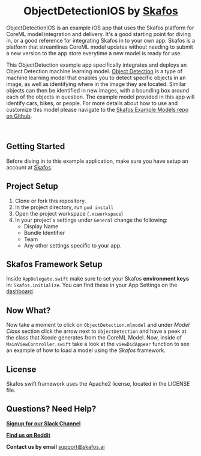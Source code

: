 <h1 align="center">ObjectDetectionIOS by <a href="https://skafos.ai">Skafos</a></h1>

ObjectDetectionIOS is an example iOS app that uses the Skafos platform for CoreML model integration and delivery. It's a good starting point for diving in, or a good reference for integrating Skafos in to your own app. Skafos is a platform that streamlines CoreML model updates without needing to submit a new version to the app store everytime a new model is ready for use.

This ObjectDetection example app specifically integrates and deploys an Object Detection machine learning model. [Object Detection](https://docs.metismachine.io/docs/object-detection) is a type of machine learning model that enables you to detect specific objects in an image, as well as identifying where in the image they are located. Similar objects can then be identified in new images, with a bounding box around each of the objects in question. The example model provided in this app will identify cars, bikes, or people. For more details about how to use and customize this model please navigate to the [Skafos Example Models repo on Github](https://github.com/skafos/colab-example-models). 

<br>

## Getting Started

Before diving in to this example application, make sure you have setup an account at [Skafos](https://skafos.ai).

## Project Setup

1. Clone or fork this repository.
2. In the project directory, run `pod install`
3. Open the project workspace (`.xcworkspace`)
4. In your project's settings under `General` change the following:
    * Display Name
    * Bundle Identifier
    * Team
    * Any other settings specific to your app.

## Skafos Framework Setup
Inside `AppDelegate.swift` make sure to set your Skafos **environment keys** in: `Skafos.initialize`. You can find these in your App Settings on the [dashboard](https://dashboard.skafos.ai).

## Now What?

Now take a moment to click on `ObjectDetection.mlmodel` and under *Model Class* section click the arrow next 
to `ObjectDetection` and have a peek at the class that Xcode generates from the CoreML Model. Now, inside of 
`MainViewController.swift` take a look at the `viewDidAppear` function to see an example of
how to load a model using the *Skafos* framework.

## License

Skafos swift framework uses the Apache2 license, located in the LICENSE file.

## Questions? Need Help? 

[**Signup for our Slack Channel**](https://skafosai.slack.com/)

[**Find us on Reddit**](https://reddit.com/r/skafos) 

**Contact us by email** <a href="mailto:..">support@skafos.ai</a>
